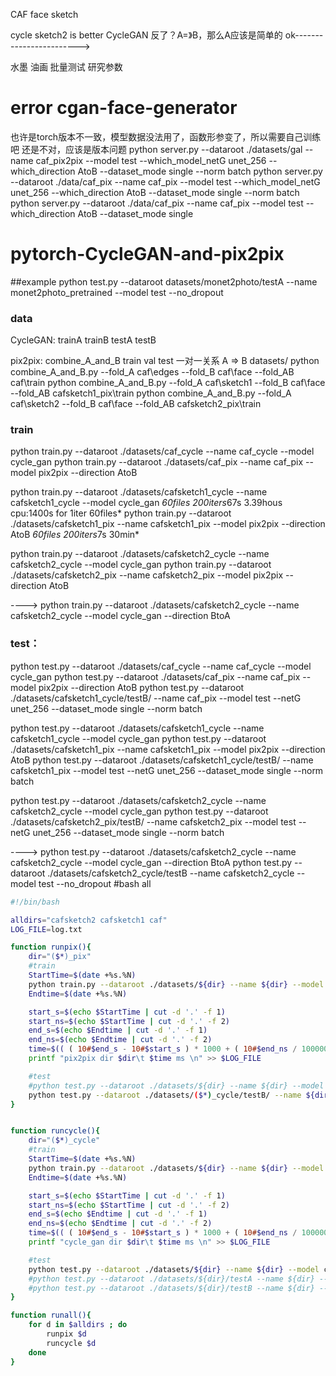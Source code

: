 CAF face sketch

cycle sketch2 is better
CycleGAN 反了？A=》B，那么A应该是简单的
ok------------------------>


水墨
油画
批量测试
研究参数


# error  cgan-face-generator
也许是torch版本不一致，模型数据没法用了，函数形参变了，所以需要自己训练吧 还是不对，应该是版本问题
python server.py --dataroot ./datasets/gal  --name caf_pix2pix --model test --which_model_netG unet_256 --which_direction AtoB --dataset_mode single --norm batch
python server.py --dataroot ./data/caf_pix  --name caf_pix --model test --which_model_netG unet_256 --which_direction AtoB --dataset_mode single --norm batch
python server.py --dataroot ./data/caf_pix  --name caf_pix --model test --which_direction AtoB --dataset_mode single

# pytorch-CycleGAN-and-pix2pix
##example
python test.py --dataroot datasets/monet2photo/testA --name monet2photo_pretrained --model test --no_dropout

### data
CycleGAN:
trainA trainB
testA testB

pix2pix: combine_A_and_B
train val 
test
一对一关系 A => B
datasets/
python combine_A_and_B.py --fold_A caf\\edges --fold_B caf\\face --fold_AB caf\\train
python combine_A_and_B.py --fold_A caf\\sketch1 --fold_B caf\\face --fold_AB cafsketch1_pix\\train
python combine_A_and_B.py --fold_A caf\\sketch2 --fold_B caf\\face --fold_AB cafsketch2_pix\\train

### train
python train.py --dataroot ./datasets/caf_cycle --name caf_cycle --model cycle_gan
python train.py --dataroot ./datasets/caf_pix --name caf_pix --model pix2pix --direction AtoB

python train.py --dataroot ./datasets/cafsketch1_cycle --name cafsketch1_cycle --model cycle_gan
*60files 200iters*67s 3.39hous cpu:1400s for 1iter 60files*
python train.py --dataroot ./datasets/cafsketch1_pix --name cafsketch1_pix --model pix2pix --direction AtoB
*60files 200iters*7s 30min*

python train.py --dataroot ./datasets/cafsketch2_cycle --name cafsketch2_cycle --model cycle_gan
python train.py --dataroot ./datasets/cafsketch2_pix --name cafsketch2_pix --model pix2pix --direction AtoB

---->
python train.py --dataroot ./datasets/cafsketch2_cycle --name cafsketch2_cycle --model cycle_gan  --direction BtoA

### test：
python test.py --dataroot ./datasets/caf_cycle --name caf_cycle --model cycle_gan
python test.py --dataroot ./datasets/caf_pix --name caf_pix --model pix2pix --direction AtoB
python test.py --dataroot ./datasets/cafsketch1_cycle/testB/ --name caf_pix --model test --netG unet_256 --dataset_mode single --norm batch

python test.py --dataroot ./datasets/cafsketch1_cycle --name cafsketch1_cycle --model cycle_gan
python test.py --dataroot ./datasets/cafsketch1_pix --name cafsketch1_pix --model pix2pix --direction AtoB
python test.py --dataroot ./datasets/cafsketch1_cycle/testB/ --name cafsketch1_pix --model test --netG unet_256 --dataset_mode single --norm batch

python test.py --dataroot ./datasets/cafsketch2_cycle --name cafsketch2_cycle --model cycle_gan
python test.py --dataroot ./datasets/cafsketch2_pix/testB/ --name cafsketch2_pix --model test --netG unet_256 --dataset_mode single --norm batch

---->
python test.py --dataroot ./datasets/cafsketch2_cycle --name cafsketch2_cycle --model cycle_gan --direction BtoA
python test.py --dataroot ./datasets/cafsketch2_cycle/testB --name cafsketch2_cycle --model test --no_dropout
#bash all
```bash
#!/bin/bash

alldirs="cafsketch2 cafsketch1 caf"
LOG_FILE=log.txt

function runpix(){
    dir="($*)_pix"
    #train
    StartTime=$(date +%s.%N)
    python train.py --dataroot ./datasets/${dir} --name ${dir} --model pix2pix --direction BtoA
    Endtime=$(date +%s.%N)

    start_s=$(echo $StartTime | cut -d '.' -f 1)  
    start_ns=$(echo $StartTime | cut -d '.' -f 2)  
    end_s=$(echo $Endtime | cut -d '.' -f 1)  
    end_ns=$(echo $Endtime | cut -d '.' -f 2)  
    time=$(( ( 10#$end_s - 10#$start_s ) * 1000 + ( 10#$end_ns / 1000000 - 10#$start_ns / 1000000 ) ))  
    printf "pix2pix dir $dir\t $time ms \n" >> $LOG_FILE

    #test
    #python test.py --dataroot ./datasets/${dir} --name ${dir} --model pix2pix --direction AtoB
    python test.py --dataroot ./datasets/($*)_cycle/testB/ --name ${dir} --model test --netG unet_256 --dataset_mode single --norm batch
}


function runcycle(){
    dir="($*)_cycle"
    #train
    StartTime=$(date +%s.%N)
    python train.py --dataroot ./datasets/${dir} --name ${dir} --model cycle_gan
    Endtime=$(date +%s.%N)

    start_s=$(echo $StartTime | cut -d '.' -f 1)  
    start_ns=$(echo $StartTime | cut -d '.' -f 2)  
    end_s=$(echo $Endtime | cut -d '.' -f 1)  
    end_ns=$(echo $Endtime | cut -d '.' -f 2)  
    time=$(( ( 10#$end_s - 10#$start_s ) * 1000 + ( 10#$end_ns / 1000000 - 10#$start_ns / 1000000 ) ))  
    printf "cycle_gan dir $dir\t $time ms \n" >> $LOG_FILE

    #test
    python test.py --dataroot ./datasets/${dir} --name ${dir} --model cycle_gan
    #python test.py --dataroot ./datasets/${dir}/testA --name ${dir} --model test --no_dropout
    #python test.py --dataroot ./datasets/${dir}/testB --name ${dir} --model test --no_dropout
}

function runall(){
    for d in $alldirs ; do
        runpix $d
        runcycle $d
    done
}

```

###

